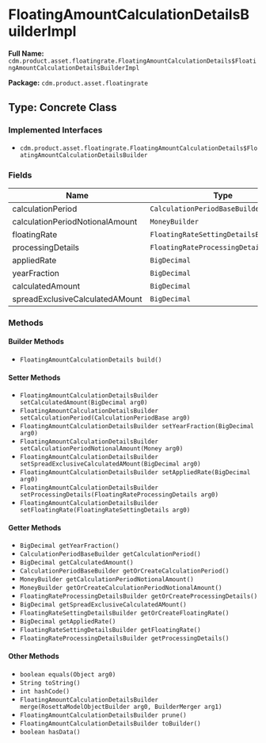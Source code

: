# FloatingAmountCalculationDetailsBuilderImpl

**Full Name:** `cdm.product.asset.floatingrate.FloatingAmountCalculationDetails$FloatingAmountCalculationDetailsBuilderImpl`

**Package:** `cdm.product.asset.floatingrate`

## Type: Concrete Class

### Implemented Interfaces

- `cdm.product.asset.floatingrate.FloatingAmountCalculationDetails$FloatingAmountCalculationDetailsBuilder`

### Fields

| Name | Type | Description |
|------|------|-------------|
| calculationPeriod | `CalculationPeriodBaseBuilder` |  |
| calculationPeriodNotionalAmount | `MoneyBuilder` |  |
| floatingRate | `FloatingRateSettingDetailsBuilder` |  |
| processingDetails | `FloatingRateProcessingDetailsBuilder` |  |
| appliedRate | `BigDecimal` |  |
| yearFraction | `BigDecimal` |  |
| calculatedAmount | `BigDecimal` |  |
| spreadExclusiveCalculatedAMount | `BigDecimal` |  |

### Methods

#### Builder Methods

- `FloatingAmountCalculationDetails build()`

#### Setter Methods

- `FloatingAmountCalculationDetailsBuilder setCalculatedAmount(BigDecimal arg0)`
- `FloatingAmountCalculationDetailsBuilder setCalculationPeriod(CalculationPeriodBase arg0)`
- `FloatingAmountCalculationDetailsBuilder setYearFraction(BigDecimal arg0)`
- `FloatingAmountCalculationDetailsBuilder setCalculationPeriodNotionalAmount(Money arg0)`
- `FloatingAmountCalculationDetailsBuilder setSpreadExclusiveCalculatedAMount(BigDecimal arg0)`
- `FloatingAmountCalculationDetailsBuilder setAppliedRate(BigDecimal arg0)`
- `FloatingAmountCalculationDetailsBuilder setProcessingDetails(FloatingRateProcessingDetails arg0)`
- `FloatingAmountCalculationDetailsBuilder setFloatingRate(FloatingRateSettingDetails arg0)`

#### Getter Methods

- `BigDecimal getYearFraction()`
- `CalculationPeriodBaseBuilder getCalculationPeriod()`
- `BigDecimal getCalculatedAmount()`
- `CalculationPeriodBaseBuilder getOrCreateCalculationPeriod()`
- `MoneyBuilder getCalculationPeriodNotionalAmount()`
- `MoneyBuilder getOrCreateCalculationPeriodNotionalAmount()`
- `FloatingRateProcessingDetailsBuilder getOrCreateProcessingDetails()`
- `BigDecimal getSpreadExclusiveCalculatedAMount()`
- `FloatingRateSettingDetailsBuilder getOrCreateFloatingRate()`
- `BigDecimal getAppliedRate()`
- `FloatingRateSettingDetailsBuilder getFloatingRate()`
- `FloatingRateProcessingDetailsBuilder getProcessingDetails()`

#### Other Methods

- `boolean equals(Object arg0)`
- `String toString()`
- `int hashCode()`
- `FloatingAmountCalculationDetailsBuilder merge(RosettaModelObjectBuilder arg0, BuilderMerger arg1)`
- `FloatingAmountCalculationDetailsBuilder prune()`
- `FloatingAmountCalculationDetailsBuilder toBuilder()`
- `boolean hasData()`

